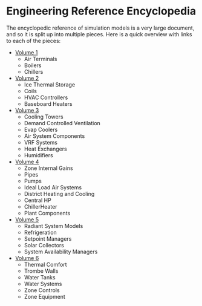 # Engineering Reference Encyclopedia

The encyclopedic reference of simulation models is a very large document, and so it is split up into multiple pieces.  Here is a quick overview with links to each of the pieces:

* [Volume 1](13a-EncyclopaedicRefs.md)
    * Air Terminals
    * Boilers
    * Chillers
* [Volume 2](13b-EncyclopaedicRefs.md)
    * Ice Thermal Storage
    * Coils
    * HVAC Controllers
    * Baseboard Heaters
* [Volume 3](13c-EncyclopaedicRefs.md)
    * Cooling Towers
    * Demand Controlled Ventilation
    * Evap Coolers
    * Air System Components
    * VRF Systems
    * Heat Exchangers
    * Humidifiers
* [Volume 4](13d-EncyclopaedicRefs.md)
    * Zone Internal Gains
    * Pipes
    * Pumps
    * Ideal Load Air Systems
    * District Heating and Cooling
    * Central HP
    * ChillerHeater
    * Plant Components
* [Volume 5](13e-EncyclopaedicRefs.md)
    * Radiant System Models
    * Refrigeration
    * Setpoint Managers
    * Solar Collectors
    * System Availability Managers
* [Volume 6](13f-EncyclopaedicRefs.md)
    * Thermal Comfort
    * Trombe Walls
    * Water Tanks
    * Water Systems
    * Zone Controls
    * Zone Equipment
